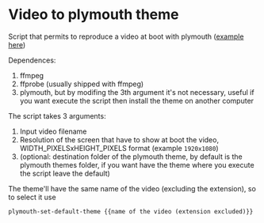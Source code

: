 #  Video to plymouth theme

Script that permits to reproduce a video at boot with plymouth ([example here](https://github.com/SimoriccITA/plymouth-i_use_arch_btw))

Dependences:
1. ffmpeg
2. ffprobe (usually shipped with ffmpeg)
3. plymouth, but by modifing the 3th argument it's not necessary, useful if you want execute the script then install the theme on another computer

The script takes 3 arguments:
1. Input video filename
2. Resolution of the screen that have to show at boot the video, WIDTH_PIXELSxHEIGHT_PIXELS  format (example ```1920x1080```)
3. (optional: destination folder of the plymouth theme, by default is the plymouth themes folder, if you want have the theme where you execute the script leave the default)

The theme'll have the same name of the video (excluding the extension), so to select it use
```
plymouth-set-default-theme {{name of the video (extension excluded)}}
```
